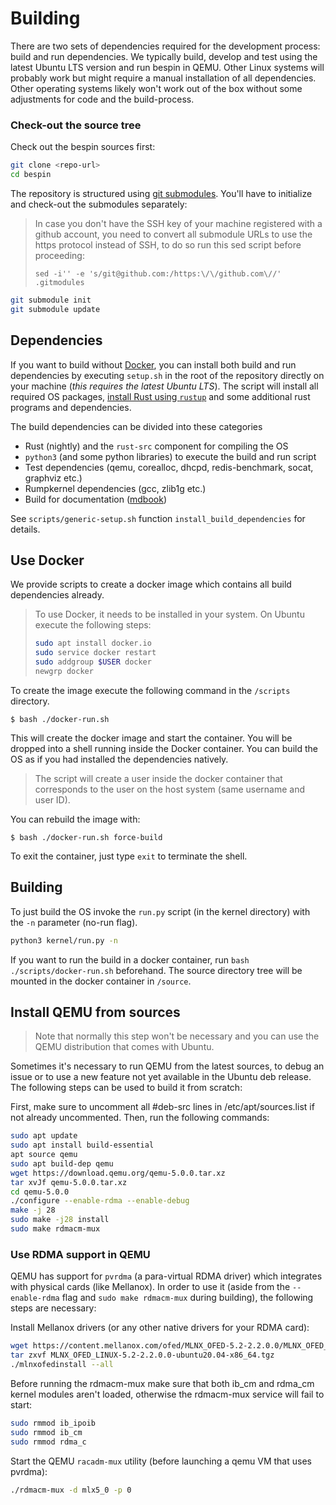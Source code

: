 # Building

There are two sets of dependencies required for the development process: build
and run dependencies. We typically build, develop and test using the latest
Ubuntu LTS version and run bespin in QEMU. Other Linux systems will probably
work but might require a manual installation of all dependencies. Other
operating systems likely won't work out of the box without some adjustments for
code and the build-process.

### Check-out the source tree

Check out the bespin sources first:

```bash
git clone <repo-url>
cd bespin
```

The repository is structured using [git
submodules](https://git-scm.com/book/en/v2/Git-Tools-Submodules). You'll have to
initialize and check-out the submodules separately:

> In case you don't have the SSH key of your machine registered with a github
> account, you need to convert all submodule URLs to use the https protocol
> instead of SSH, to do so run this sed script before proceeding:
>
> `sed -i'' -e 's/git@github.com:/https:\/\/github.com\//' .gitmodules`

```bash
git submodule init
git submodule update
```

## Dependencies

If you want to build without [Docker](./Building.html#use-docker), you
can install both build and run dependencies by executing `setup.sh` in the root
of the repository directly on your machine (*this requires the latest Ubuntu
LTS*). The script will install all required OS packages, [install Rust using
`rustup`](https://rustup.rs/) and some additional rust programs and
dependencies.

The build dependencies can be divided into these categories

* Rust (nightly) and the `rust-src` component for compiling the OS
* `python3` (and some python libraries) to execute the build and run script
* Test dependencies (qemu, corealloc, dhcpd, redis-benchmark, socat, graphviz
  etc.)
* Rumpkernel dependencies (gcc, zlib1g etc.)
* Build for documentation ([mdbook](https://github.com/rust-lang/mdBook))

See `scripts/generic-setup.sh` function `install_build_dependencies` for
details.

## Use Docker

We provide scripts to create a docker image which contains all build
dependencies already.

> To use Docker, it needs to be installed in your system. On Ubuntu execute
> the following steps:
>
> ```bash
> sudo apt install docker.io
> sudo service docker restart
> sudo addgroup $USER docker
> newgrp docker
> ```


To create the image execute the following command in the `/scripts` directory.

```
$ bash ./docker-run.sh
```

This will create the docker image and start the container. You will be dropped
into a shell running inside the Docker container. You can build the OS as if you
had installed the dependencies natively.

> The script will create a user inside the docker container that corresponds to the user on
> the host system (same username and user ID).

You can rebuild the image with:

```
$ bash ./docker-run.sh force-build
```

To exit the container, just type `exit` to terminate the shell.

## Building

To just build the OS invoke the `run.py` script (in the kernel directory) with
the `-n` parameter (no-run flag).

```bash
python3 kernel/run.py -n
```

If you want to run the build in a docker container, run `bash
./scripts/docker-run.sh` beforehand. The source directory tree will be mounted
in the docker container in `/source`.

## Install QEMU from sources

> Note that normally this step won't be necessary and you can use the QEMU
> distribution that comes with Ubuntu.

Sometimes it's necessary to run QEMU from the latest sources, to debug an issue
or to use a new feature not yet available in the Ubuntu deb release. The
following steps can be used to build it from scratch:

First, make sure to uncomment all #deb-src lines in /etc/apt/sources.list if not
already uncommented. Then, run the following commands:

```bash
sudo apt update
sudo apt install build-essential
apt source qemu
sudo apt build-dep qemu
wget https://download.qemu.org/qemu-5.0.0.tar.xz
tar xvJf qemu-5.0.0.tar.xz
cd qemu-5.0.0
./configure --enable-rdma --enable-debug
make -j 28
sudo make -j28 install
sudo make rdmacm-mux
```

### Use RDMA support in QEMU

QEMU has support for `pvrdma` (a para-virtual RDMA driver) which integrates with
physical cards (like Mellanox). In order to use it (aside from the
`--enable-rdma` flag and `sudo make rdmacm-mux` during building), the following
steps are necessary:

Install Mellanox drivers (or any other native drivers for your RDMA card):

```bash
wget https://content.mellanox.com/ofed/MLNX_OFED-5.2-2.2.0.0/MLNX_OFED_LINUX-5.2-2.2.0.0-ubuntu20.04-x86_64.tgz
tar zxvf MLNX_OFED_LINUX-5.2-2.2.0.0-ubuntu20.04-x86_64.tgz
./mlnxofedinstall --all
```

Before running the rdmacm-mux make sure that both ib_cm and rdma_cm kernel
modules aren't loaded, otherwise the rdmacm-mux service will fail to start:

```bash
sudo rmmod ib_ipoib
sudo rmmod ib_cm
sudo rmmod rdma_c
```

Start the QEMU `racadm-mux` utility (before launching a qemu VM that uses
pvrdma):

```bash
./rdmacm-mux -d mlx5_0 -p 0
```
